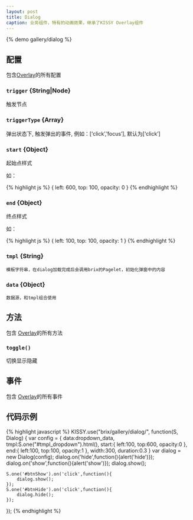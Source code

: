 ```yaml
---
layout: post
title: Dialog
caption: 业务组件，特有的动画效果，继承了KISSY Overlay组件
---
```


{% demo gallery/dialog %}

## 配置

包含[Overlay](http://docs.kissyui.com/1.2/docs/html/api/component/overlay/overlay.html#config-attributes-detail)的所有配置

### `trigger` {String|Node}

触发节点

### `triggerType` {Array}

弹出状态下, 触发弹出的事件, 例如：[‘click’,’focus’], 默认为[‘click’]

### `start` {Object}

起始点样式

如：

{% highlight js %}
{
    left: 600,
    top: 100,
    opacity: 0
}
{% endhighlight %}

### `end` {Object}

终点样式

如：

{% highlight js %}
{
    left: 100,
    top: 100,
    opacity: 1
}
{% endhighlight %}

### `tmpl` {String}

	模板字符串，在dialog加载完成后会调用brix的Pagelet，初始化弹窗中的内容

### `data` {Object}

	数据源，和tmpl组合使用


## 方法

包含 [Overlay](http://docs.kissyui.com/1.2/docs/html/api/component/overlay/overlay.html#methods-detail)的所有方法

### `toggle()`

切换显示隐藏

## 事件

包含 [Overlay](http://docs.kissyui.com/1.2/docs/html/api/component/overlay/overlay.html#events-detail)的所有事件

## 代码示例

{% highlight javascript %}
KISSY.use("brix/gallery/dialog/", function(S, Dialog) {
    var config = {
        data:dropdown_data,
        tmpl:S.one("#tmpl_dropdown").html(),
        start:{
            left:100,
            top:600,
            opacity:0
        },
        end:{
            left:100,
            top:100,
            opacity:1
        },
        width:300,
        duration:0.3
    }
    var dialog = new Dialog(config);
    dialog.on('hide',function(){alert('hide')});
    dialog.on('show',function(){alert('show')});
    dialog.show();

    S.one('#btnShow').on('click',function(){
        dialog.show();
    });
    S.one('#btnHide').on('click',function(){
        dialog.hide();
    });
});
{% endhighlight %}